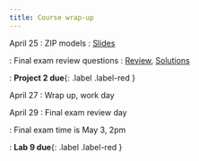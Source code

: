 ```yaml
---
title: Course wrap-up
---
```


April 25
: ZIP models
  : [Slides](https://sta279-s22.github.io/slides/lecture_30.html)

: Final exam review questions
  : [Review](https://sta279-s22.github.io/class_activities/final_exam_review.pdf), [Solutions](https://sta279-s22.github.io/class_activities/final_exam_review_solutions.pdf)

: **Project 2 due**{: .label .label-red }

April 27
: Wrap up, work day

April 29
: Final exam review day

: Final exam time is May 3, 2pm

: **Lab 9 due**{: .label .label-red }